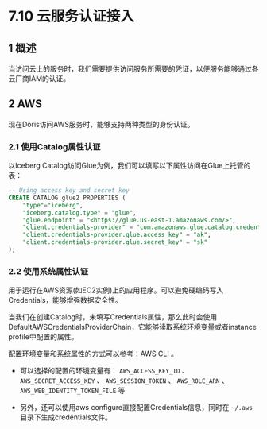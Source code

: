 # 7.10 云服务认证接入

## 1 概述

当访问云上的服务时，我们需要提供访问服务所需要的凭证，以便服务能够通过各云厂商IAM的认证。

## 2 AWS

现在Doris访问AWS服务时，能够支持两种类型的身份认证。

### 2.1 使用Catalog属性认证

以Iceberg Catalog访问Glue为例，我们可以填写以下属性访问在Glue上托管的表：

```sql
-- Using access key and secret key
CREATE CATALOG glue2 PROPERTIES (
    "type"="iceberg",
    "iceberg.catalog.type" = "glue",
    "glue.endpoint" = "<https://glue.us-east-1.amazonaws.com/>",
    "client.credentials-provider" = "com.amazonaws.glue.catalog.credentials.ConfigAWSProvider",
    "client.credentials-provider.glue.access_key" = "ak",
    "client.credentials-provider.glue.secret_key" = "sk"
);
```

### 2.2 使用系统属性认证

用于运行在AWS资源(如EC2实例)上的应用程序。可以避免硬编码写入Credentials，能够增强数据安全性。

当我们在创建Catalog时，未填写Credentials属性，那么此时会使用DefaultAWSCredentialsProviderChain，它能够读取系统环境变量或者instance profile中配置的属性。

配置环境变量和系统属性的方式可以参考：AWS CLI 。

* 可以选择的配置的环境变量有： `AWS_ACCESS_KEY_ID` 、 `AWS_SECRET_ACCESS_KEY` 、 `AWS_SESSION_TOKEN` 、 `AWS_ROLE_ARN` 、 `AWS_WEB_IDENTITY_TOKEN_FILE` 等

* 另外，还可以使用aws configure直接配置Credentials信息，同时在 `~/.aws` 目录下生成credentials文件。
